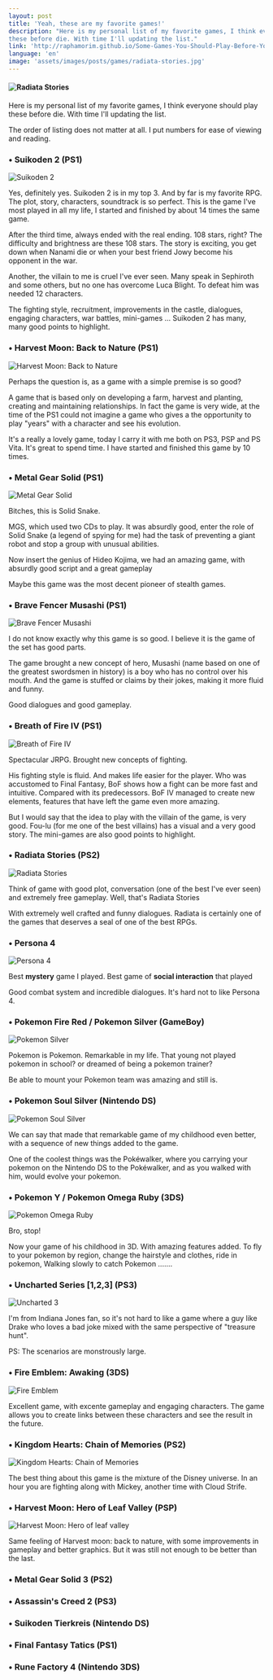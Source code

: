 ```yaml
---
layout: post
title: 'Yeah, these are my favorite games!'
description: "Here is my personal list of my favorite games, I think everyone should play
these before die. With time I'll updating the list."
link: 'http://raphamorim.github.io/Some-Games-You-Should-Play-Before-You-Die '
language: 'en'
image: 'assets/images/posts/games/radiata-stories.jpg'
---
```


#### <img src="/assets/images/posts/games/radiata-stories.jpg" alt="Radiata Stories" />

Here is my personal list of my favorite games, I think everyone should play
these before die. With time I'll updating the list.

<!-- more -->

The order of listing does not matter at all. I put numbers for ease of viewing
and reading.

### • Suikoden 2 (PS1)

![Suikoden 2](/assets/images/posts/games/suikoden.jpg)

Yes, definitely yes. Suikoden 2 is in my top 3. And by far is my favorite RPG. The plot, story, characters, soundtrack is so perfect. This is the game I've most played in all my life, I started and finished by about 14 times the same game.

After the third time, always ended with the real ending. 108 stars, right? The difficulty and brightness are these 108 stars. The story is exciting, you get down when Nanami die or when your best friend Jowy become his opponent in the war.

Another, the villain to me is cruel I've ever seen. Many speak in Sephiroth and some others, but no one has overcome Luca Blight. To defeat him was needed 12 characters.

The fighting style, recruitment, improvements in the castle, dialogues, engaging characters, war battles, mini-games ... Suikoden 2 has many, many good points to highlight.

### • Harvest Moon: Back to Nature (PS1)

![Harvest Moon: Back to Nature](/assets/images/posts/games/hm-back-to-nature.jpg)

Perhaps the question is, as a game with a simple premise is so good?

A game that is based only on developing a farm, harvest and planting, creating and maintaining relationships. In fact the game is very wide, at the time of the PS1 could not imagine a game who gives a the opportunity to play "years" with a character and see his evolution.

It's a really a lovely game, today I carry it with me both on PS3, PSP and PS Vita. It's great to spend time. I have started and finished this game by 10 times.

### •  Metal Gear Solid (PS1)

![Metal Gear Solid](/assets/images/posts/games/mgs.jpg)

Bitches, this is Solid Snake.

MGS, which used two CDs to play. It was absurdly good, enter the role of Solid Snake (a legend of spying for me) had the task of preventing a giant robot and stop a group with unusual abilities.

Now insert the genius of Hideo Kojima, we had an amazing game, with absurdly good script and a great gameplay

Maybe this game was the most decent pioneer of stealth games.

### • Brave Fencer Musashi (PS1)

![Brave Fencer Musashi](/assets/images/posts/games/brave-fencer-musashi.jpg)

I do not know exactly why this game is so good. I believe it is the game of the set has good parts.

The game brought a new concept of hero, Musashi (name based on one of the greatest swordsmen in history) is a boy who has no control over his mouth. And the game is stuffed or claims by their jokes, making it more fluid and funny.

Good dialogues and good gameplay.

### • Breath of Fire IV (PS1)

![Breath of Fire IV](/assets/images/posts/games/Breath-of-Fire-IV.jpg)

Spectacular JRPG. Brought new concepts of fighting.

His fighting style is fluid. And makes life easier for the player. Who was accustomed to Final Fantasy, BoF shows how a fight can be more fast and intuitive. Compared with its predecessors. BoF IV managed to create new elements, features that have left the game even more amazing.

But I would say that the idea to play with the villain of the game, is very good. Fou-lu (for me one of the best villains) has a visual and a very good story. The mini-games are also good points to highlight.

### • Radiata Stories (PS2)

![Radiata Stories](/assets/images/posts/games/radiata-stories.jpg)

Think of game with good plot, conversation (one of the best I've ever seen) and extremely free gameplay. Well, that's Radiata Stories

With extremely well crafted and funny dialogues. Radiata is certainly one of the games that deserves a seal of one of the best RPGs.

### • Persona 4

![Persona 4](/assets/images/posts/games/persona-4.jpg)

Best **mystery** game I played. Best game of **social interaction** that played

Good combat system and incredible dialogues. It's hard not to like Persona 4.

### • Pokemon Fire Red / Pokemon Silver (GameBoy)

![Pokemon Silver](/assets/images/posts/games/pokemon-silver.jpg)

Pokemon is Pokemon. Remarkable in my life. That young not played pokemon in school? or dreamed of being a pokemon trainer?

Be able to mount your Pokemon team was amazing and still is.

### • Pokemon Soul Silver (Nintendo DS)

![Pokemon Soul Silver](/assets/images/posts/games/pokemon-soul-silver.jpg)

We can say that made that remarkable game of my childhood even better, with a sequence of new things added to the game.

One of the coolest things was the Pokéwalker, where you carrying your pokemon on the Nintendo DS to the Pokéwalker, and as you walked with him, would evolve your pokemon.

### • Pokemon Y / Pokemon Omega Ruby (3DS)

![Pokemon Omega Ruby](/assets/images/posts/games/pokemon-omega-ruby.jpg)

Bro, stop!

Now your game of his childhood in 3D. With amazing features added. To fly to your pokemon by region, change the hairstyle and clothes, ride in pokemon, Walking slowly to catch Pokemon .......

### • Uncharted Series [1,2,3] (PS3)

![Uncharted 3](/assets/images/posts/games/uncharted-3.jpg)

I'm from Indiana Jones fan, so it's not hard to like a game where a guy like Drake who loves a bad joke mixed with the same perspective of "treasure hunt".

PS: The scenarios are monstrously large.

### • Fire Emblem: Awaking (3DS)

![Fire Emblem](/assets/images/posts/games/fire_emblem_awaking.jpg)

Excellent game, with excente gameplay and engaging characters. The game allows
you to create links between these characters and see the result in the future.

### • Kingdom Hearts: Chain of Memories (PS2)

![Kingdom Hearts: Chain of
Memories](/assets/images/posts/games/kingdom_hearts_chains.jpg)

The best thing about this game is the mixture of the Disney universe. In an hour
you are fighting along with Mickey, another time with Cloud Strife.

### • Harvest Moon: Hero of Leaf Valley (PSP)

![Harvest Moon: Hero of leaf
valley](/assets/images/posts/games/harvest_moon_hero_of_leaf_valley.jpg)

Same feeling of Harvest moon: back to nature, with some improvements in gameplay
and better graphics. But it was still not enough to be better than the last.

### • Metal Gear Solid 3 (PS2)

### • Assassin's Creed 2 (PS3)

### • Suikoden Tierkreis (Nintendo DS)

### • Final Fantasy Tatics (PS1)

### • Rune Factory 4 (Nintendo 3DS)

